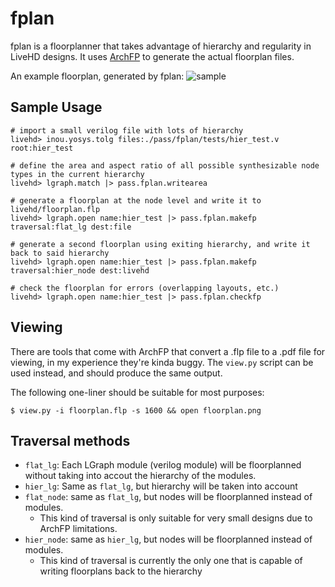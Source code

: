 # fplan

fplan is a floorplanner that takes advantage of hierarchy and regularity in LiveHD designs.  It uses [ArchFP](http://lava.cs.virginia.edu/archfp/) to generate the actual floorplan files.

An example floorplan, generated by fplan:
![sample](sample.jpg)

## Sample Usage
```
# import a small verilog file with lots of hierarchy
livehd> inou.yosys.tolg files:./pass/fplan/tests/hier_test.v root:hier_test

# define the area and aspect ratio of all possible synthesizable node types in the current hierarchy
livehd> lgraph.match |> pass.fplan.writearea

# generate a floorplan at the node level and write it to livehd/floorplan.flp
livehd> lgraph.open name:hier_test |> pass.fplan.makefp traversal:flat_lg dest:file

# generate a second floorplan using exiting hierarchy, and write it back to said hierarchy
livehd> lgraph.open name:hier_test |> pass.fplan.makefp traversal:hier_node dest:livehd

# check the floorplan for errors (overlapping layouts, etc.)
livehd> lgraph.open name:hier_test |> pass.fplan.checkfp

```

## Viewing
There are tools that come with ArchFP that convert a .flp file to a .pdf file for viewing, in my experience they're kinda buggy.  The `view.py` script can be used instead, and should produce the same output.
  
The following one-liner should be suitable for most purposes:
```
$ view.py -i floorplan.flp -s 1600 && open floorplan.png
```

## Traversal methods
 - `flat_lg`: Each LGraph module (verilog module) will be floorplanned without taking into accout the hierarchy of the modules.
 - `hier_lg`: Same as `flat_lg`, but hierarchy will be taken into account
 - `flat_node`: same as `flat_lg`, but nodes will be floorplanned instead of modules.
    - This kind of traversal is only suitable for very small designs due to ArchFP limitations.
 - `hier_node`: same as `hier_lg`, but nodes will be floorplanned instead of modules.
    - This kind of traversal is currently the only one that is capable of writing floorplans back to the hierarchy
